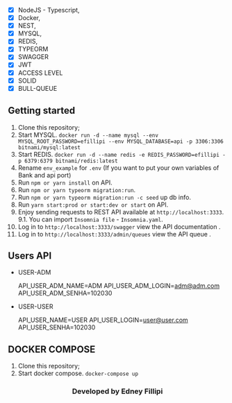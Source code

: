 - [x] NodeJS - Typescript,
- [x] Docker,
- [x] NEST,
- [x] MYSQL,
- [x] REDIS,
- [x] TYPEORM
- [x] SWAGGER
- [x] JWT
- [x] ACCESS LEVEL
- [x] SOLID
- [x] BULL-QUEUE

## Getting started

1. Clone this repository;<br />
2. Start MYSQL. `docker run -d --name mysql --env MYSQL_ROOT_PASSWORD=efillipi --env MYSQL_DATABASE=api -p 3306:3306 bitnami/mysql:latest`<br />
3. Start REDIS. `docker run -d --name redis -e REDIS_PASSWORD=efillipi -p 6379:6379 bitnami/redis:latest`<br />
4. Rename `env_example` for `.env` (If you want to put your own variables of Bank and api port)
5. Run `npm or yarn install` on API.<br />
6. Run `npm or yarn typeorm migration:run`.<br />
7. Run `npm or yarn typeorm migration:run -c seed` up db info.<br />
8. Run `yarn start:prod or start:dev or start` on API.<br />
9. Enjoy sending requests to REST API available at `http://localhost:3333`.<br />
  9.1. You can import `Insomnia file` - `Insomnia.yaml`.<br />
10. Log in to `http://localhost:3333/swagger` view the API documentation .<br />
11. Log in to `http://localhost:3333/admin/queues` view the API queue .<br />

## Users API

- USER-ADM

  API_USER_ADM_NAME=ADM
  API_USER_ADM_LOGIN=adm@adm.com
  API_USER_ADM_SENHA=102030

- USER-USER

  API_USER_NAME=USER
  API_USER_LOGIN=user@user.com
  API_USER_SENHA=102030

## DOCKER COMPOSE

1. Clone this repository;<br />
2. Start docker compose. `docker-compose up`<br />

<h3 align="center">Developed by Edney Fillipi</h3>
